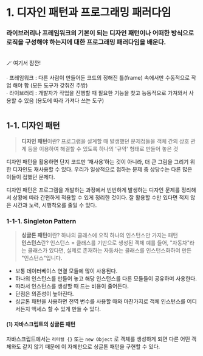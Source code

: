 # 1. 디자인 패턴과 프로그래밍 패러다임

### 라이브러리나 프레임워크의 기본이 되는 <strong>디자인 패턴</strong>이나 어떠한 방식으로 로직을 구성해야 하는지에 대한 <strong>프로그래밍 패러다임</strong>을 배운다.

<br/>
🪄 여기서 잠깐!

∙ 프레임워크 : 다른 사람이 만들어둔 코드의 정해진 틀(frame) 속에서만 수동적으로 작업 해야 함 (모든 도구가 갖춰진 주방)<br/>
∙ 라이브러리 : 개발자가 작업을 진행할 때 필요한 기능을 찾고 능동적으로 가져와서 사용할 수 있음 (용도에 따라 가져다 쓰는 도구)

<h1></h1>

## 1-1. 디자인 패턴

> **디자인 패턴**이란? 
프로그램을 설계할 때 발생했던 문제점들을 객체 간의 상호 관계 등을 이용하여 해결할 수 있도록 하나의 '규약' 형태로 만들어 놓은 것

디자인 패턴을 활용하면 단지 코드만 ‘재사용’하는 것이 아니라, 더 큰 그림을 그리기 위한 디자인도 재사용할 수 있다. 우리가 일상적으로 접하는 문제 중 상당수는 다른 많은 이들이 접했던 문제다.


디자인 패턴은 프로그램을 개발하는 과정에서 빈번하게 발생하는 디자인 문제를 정리해서 상황에 따라 간편하게 적용할 수 있게 정리한 것이다. 잘 활용할 수만 있다면 적지 않은 시간과 노력, 시행착오를 줄일 수 있다.

### 1-1-1. Singleton Pattern

> **싱글톤 패턴**이란? 
하나의 클래스에 오직 하나의 인스턴스만 가지는 패턴 <br/>
**인스턴스**란?
인스턴스 = 클래스를 기반으로 생성된 객체
예를 들어, "자동차"라는 클래스가 있다면, 실제로 존재하는 자동차는 클래스를 인스턴스화하여 만든 "인스턴스"입니다.

- 보통 데이터베이스 연결 모듈에 많이 사용된다.
- 하나의 인스턴스를 만들어 놓고 해당 인스턴스를 다른 모듈들이 공유하며 사용한다.
- 따라서 인스턴스를 생성할 때 드는 비용이 줄어든다.
- 단점은 의존성이 높아진다.
- 싱글톤 패턴을 사용하면 전역 변수를 사용할 때와 마찬가지로 객체 인스턴스를 어디서든지 액세스 할 수 있게 만들 수 있다.


#### (1) 자바스크립트의 싱글톤 패턴
자바스크립트에서는 `리터럴 {}` 또는 `new Object` 로 객체를 생성하게 되면 다른 어떤 객체와도 같지 않기 때문에 이 자체만으로 싱글톤 패턴을 구현할 수 있다.

